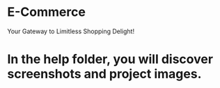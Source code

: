 # E-Commerce
Your Gateway to Limitless Shopping Delight!

# In the help folder, you will discover screenshots and project images.
